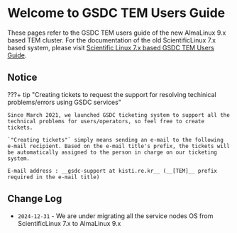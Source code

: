 # Welcome to GSDC TEM Users Guide

These pages refer to the GSDC TEM users guide of the new AlmaLinux 9.x based TEM cluster.
For the documentation of the old ScientificLinux 7.x based system, please visit [Scientific Linux 7.x based GSDC TEM Users Guide](https://tem-docs.readthedocs.io/en/latest).

## Notice

???+ tip "Creating tickets to request the support for resolving techinical problems/errors using GSDC services"

    Since March 2021, we launched GSDC ticketing system to support all the technical problems for users/operators, so feel free to create tickets. 
    
    `"Creating tickets"` simply means sending an e-mail to the following e-mail recipient. Based on the e-mail title's prefix, the tickets will be automatically assigned to the person in charge on our ticketing system.
    
    E-mail address : __gsdc-support at kisti.re.kr__ (__[TEM]__ prefix required in the e-mail title)



## Change Log

* `2024-12-31` - We are under migrating all the service nodes OS from ScientificLinux 7.x to AlmaLinux 9.x